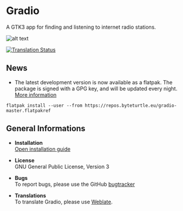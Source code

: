 # Gradio
A GTK3 app for finding and listening to internet radio stations.

![alt text](https://raw.githubusercontent.com/haecker-felix/gradio/master/data/icons/hicolor/256x256/apps/de.haeckerfelix.gradio.png "Logo")

<a href="https://hosted.weblate.org/engage/gradio/?utm_source=widget">
<img src="https://hosted.weblate.org/widgets/gradio/-/svg-badge.svg" alt="Translation Status" />
</a>

## News
* The latest development version is now available as a flatpak. The package is signed with a GPG key, and will be updated every night. [More information](https://github.com/haecker-felix/gradio/wiki/Install-Gradio)
```
flatpak install --user --from https://repos.byteturtle.eu/gradio-master.flatpakref
```


## General Informations
* **Installation**  
[Open installation guide](https://github.com/haecker-felix/gradio/wiki/Install-Gradio)

* **License**  
GNU General Public License, Version 3

* **Bugs**  
To report bugs, please use the GitHub [bugtracker](https://github.com/haecker-felix/gradio/issues)

* **Translations**  
To translate Gradio, please use [Weblate](https://hosted.weblate.org/engage/gradio/).

